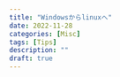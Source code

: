 ```yaml
---
title: "Windowsからlinuxへ"
date: 2022-11-28
categories: [Misc]
tags: [Tips]
description: ""
draft: true
---
```


